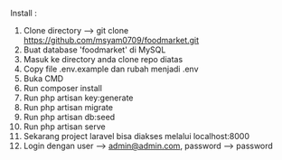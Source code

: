 Install :
1. Clone directory --> git clone https://github.com/msyam0709/foodmarket.git
2. Buat database 'foodmarket' di MySQL
3. Masuk ke directory anda clone repo diatas
4. Copy file .env.example dan rubah menjadi .env
5. Buka CMD 
6. Run composer install
7. Run php artisan key:generate
8. Run php artisan migrate
9. Run php artisan db:seed
10. Run php artisan serve
11. Sekarang project laravel bisa diakses melalui localhost:8000
12. Login dengan user --> admin@admin.com, password --> password
